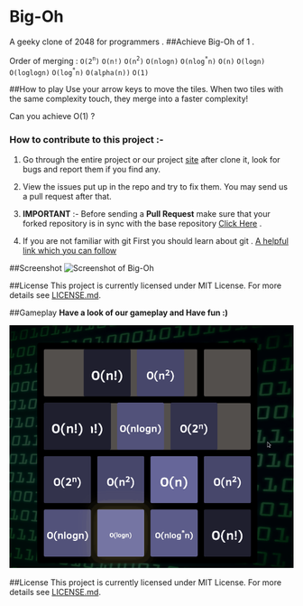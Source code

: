 Big-Oh
======
A geeky clone of 2048 for programmers .
##Achieve Big-Oh of 1 .

Order of merging :
`O(2`<sup>`n`</sup>`)`
`O(n!)`
`O(n`<sup>`2`</sup>`)`
`O(nlogn)`
`O(nlog`<sup>`*`</sup>`n)`
`O(n)`
`O(logn)`
`O(loglogn)`
`O(log`<sup>`*`</sup>`n)`
`O(alpha(n))`
`O(1)`

##How to play
Use your arrow keys to move the tiles. When two tiles with the same complexity touch, they merge into a faster complexity!

Can you achieve O(1) ?


### How to contribute to this project :-

1. Go through the entire project or our project [site](http://saru95.github.io/Big-Oh) after clone it, look for bugs and report them if you find any.

2. View the issues put up in the repo and try to fix them. You may send us a pull request after that.

3. **IMPORTANT** :- Before sending a **Pull Request** make sure that your forked repository is in sync with the base repository [Click Here](https://github.com/appteam-nith/festnimbus/wiki/Stay-in-Sync-with-Base-Repository) .

4. If you are not familiar with git First you should learn about git . [A helpful link which you can follow](http://rogerdudler.github.io/git-guide)


##Screenshot
![Screenshot of Big-Oh](http://i.imgur.com/sO7SeNr.png "Screenshot")

##License
This project is currently licensed under MIT License.
For more details see <a href="https://github.com/saru95/Big-Oh/blob/gh-pages/LICENSE.md">LICENSE.md</a>.

##Gameplay
**Have a look of our gameplay and Have fun :)**

![Screenshot of Big-Oh](/screenshots/screencast.gif "Screenshot")

##License
This project is currently licensed under MIT License. For more details see <a href="https://github.com/saru95/Big-Oh/blob/gh-pages/LICENSE.md">LICENSE.md</a>.
